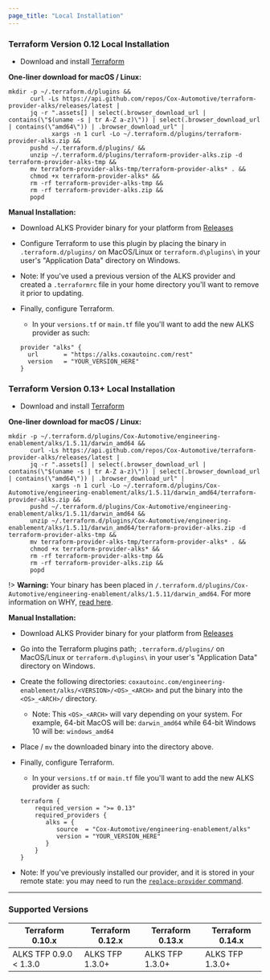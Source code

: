 ```yaml
---
page_title: "Local Installation"
---
```


### Terraform Version 0.12 Local Installation
* Download and install [Terraform](https://www.terraform.io/intro/getting-started/install.html)

**One-liner download for macOS / Linux:**
```
mkdir -p ~/.terraform.d/plugins &&
      curl -Ls https://api.github.com/repos/Cox-Automotive/terraform-provider-alks/releases/latest |
      jq -r ".assets[] | select(.browser_download_url | contains(\"$(uname -s | tr A-Z a-z)\")) | select(.browser_download_url | contains(\"amd64\")) | .browser_download_url" |
            xargs -n 1 curl -Lo ~/.terraform.d/plugins/terraform-provider-alks.zip &&
      pushd ~/.terraform.d/plugins/ &&
      unzip ~/.terraform.d/plugins/terraform-provider-alks.zip -d terraform-provider-alks-tmp &&
      mv terraform-provider-alks-tmp/terraform-provider-alks* . &&
      chmod +x terraform-provider-alks* &&
      rm -rf terraform-provider-alks-tmp &&
      rm -rf terraform-provider-alks.zip &&
      popd
```
**Manual Installation:**

* Download ALKS Provider binary for your platform from [Releases](https://github.com/Cox-Automotive/terraform-provider-alks/releases)

* Configure Terraform to use this plugin by placing the binary in `.terraform.d/plugins/` on MacOS/Linux or `terraform.d\plugins\` in your user's "Application Data" directory on Windows.

* Note: If you've used a previous version of the ALKS provider and created a `.terraformrc` file in your home directory you'll want to remove it prior to updating.

* Finally, configure Terraform.
    * In your `versions.tf` or `main.tf` file you'll want to add the new ALKS provider as such:
    ```
    provider "alks" {
      url       = "https://alks.coxautoinc.com/rest"
      version   = "YOUR_VERSION_HERE"
    }
    ```


### Terraform Version 0.13+ Local Installation
* Download and install [Terraform](https://www.terraform.io/intro/getting-started/install.html)

**One-liner download for macOS / Linux:**
```
mkdir -p ~/.terraform.d/plugins/Cox-Automotive/engineering-enablement/alks/1.5.11/darwin_amd64 &&
      curl -Ls https://api.github.com/repos/Cox-Automotive/terraform-provider-alks/releases/latest |
      jq -r ".assets[] | select(.browser_download_url | contains(\"$(uname -s | tr A-Z a-z)\")) | select(.browser_download_url | contains(\"amd64\")) | .browser_download_url" |
            xargs -n 1 curl -Lo ~/.terraform.d/plugins/Cox-Automotive/engineering-enablement/alks/1.5.11/darwin_amd64/terraform-provider-alks.zip &&
      pushd ~/.terraform.d/plugins/Cox-Automotive/engineering-enablement/alks/1.5.11/darwin_amd64 &&
      unzip ~/.terraform.d/plugins/Cox-Automotive/engineering-enablement/alks/1.5.11/darwin_amd64/terraform-provider-alks.zip -d terraform-provider-alks-tmp &&
      mv terraform-provider-alks-tmp/terraform-provider-alks* . &&
      chmod +x terraform-provider-alks* &&
      rm -rf terraform-provider-alks-tmp &&
      rm -rf terraform-provider-alks.zip &&
      popd
```
!> **Warning:** Your binary has been placed in `/.terraform.d/plugins/Cox-Automotive/engineering-enablement/alks/1.5.11/darwin_amd64`. For more information on WHY, [read here](https://www.terraform.io/upgrade-guides/0-13.html#new-filesystem-layout-for-local-copies-of-providers).

**Manual Installation:**

* Download ALKS Provider binary for your platform from [Releases](https://github.com/Cox-Automotive/terraform-provider-alks/releases)

* Go into the Terraform plugins path; `.terraform.d/plugins/` on MacOS/Linux or `terraform.d\plugins\` in your user's "Application Data" directory on Windows.

* Create the following directories: `coxautoinc.com/engineering-enablement/alks/<VERSION>/<OS>_<ARCH>` and put the binary into the `<OS>_<ARCH>/` directory.
  * Note: This `<OS>_<ARCH>` will vary depending on your system. For example, 64-bit MacOS will be: `darwin_amd64` while 64-bit Windows 10 will be: `windows_amd64`
  
* Place / `mv` the downloaded binary into the directory above. 

* Finally, configure Terraform.
    * In your `versions.tf` or `main.tf` file you'll want to add the new ALKS provider as such:
    ```
    terraform {
        required_version = ">= 0.13"
        required_providers {
           alks = {
              source  = "Cox-Automotive/engineering-enablement/alks"
              version = "YOUR_VERSION_HERE"
           }
        }
    }
    ```

* Note: If you've previously installed our provider, and it is stored in your remote state: you may need to run the [`replace-provider` command](https://www.terraform.io/docs/commands/state/replace-provider.html).

---

### Supported Versions
| Terraform 0.10.x       | Terraform 0.12.x  | Terraform 0.13.x | Terraform 0.14.x |
| ----------------       | ----------------  | ---------------- | ---------------- |
| ALKS TFP 0.9.0 < 1.3.0 | ALKS TFP 1.3.0+   | ALKS TFP 1.3.0+  | ALKS TFP 1.3.0+  |